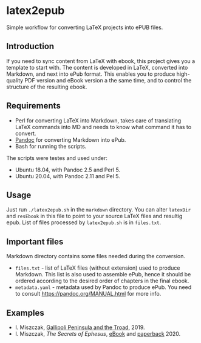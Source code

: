 # latex2epub

Simple workflow for converting LaTeX projects into ePUB files.

## Introduction

If you need to sync content from LaTeX with ebook, this project gives you a
template to start with. The content is developed in LaTeX, converted into
Markdown, and next into ePub format. This enables you to produce high-quality 
PDF version and eBook version a the same time, and to control the structure
of the resulting ebook.

## Requirements

* Perl for converting LaTeX into Markdown, takes care of translating LaTeX
  commands into MD and needs to know what command it has to convert.
* [Pandoc](https://pandoc.org/) for converting Markdown into ePub.
* Bash for running the scripts.

The scripts were testes and used under:
* Ubuntu 18.04, with Pandoc 2.5 and Perl 5.
* Ubuntu 20.04, with Pandoc 2.11 and Pel 5.

## Usage

Just run `./latex2epub.sh` in the `markdown` directory. You can alter
`latexDir` and `resEbook` in this file to point to your source LaTeX files and resultig epub.
List of files processed by `latex2epub.sh` is in `files.txt`.

## Important files

Markdown directory contains some files needed during the conversion.

* `files.txt` - list of LaTeX files (without extension) used to produce Markdown.
  This list is also used to assemble ePub, hence it should be ordered according to the 
  desired order of chapters in the final ebook.
* `metadata.yaml` - metadata used by Pandoc to produce ePub. You need to consult
  https://pandoc.org/MANUAL.html for more info.

## Examples

* I. Miszczak, [Gallipoli Peninsula and the Troad](https://www.amazon.com/gp/product/B07NCQPD9Y/), 2019.
* I. Miszczak, *The Secrets of Ephesus*, [eBook](https://www.amazon.com/gp/product/B07NCQPD9Y/) and [paperback](https://www.amazon.com/dp/8395654014/) 2020.
